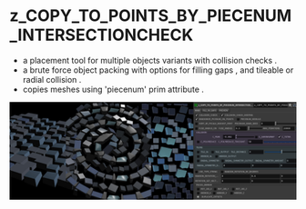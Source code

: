# z_COPY_TO_POINTS_BY_PIECENUM_INTERSECTIONCHECK
- a placement tool for multiple objects variants with collision checks .
- a brute force object packing with options for filling gaps , and tileable or radial collision .  
- copies meshes using 'piecenum' prim attribute .   

![z_COPY_TO_POINTS_BY_PIECENUM_INTERSECTIONCHECK](https://raw.githubusercontent.com/CorvaeOboro/zenv/master/hip/z_COPY_TO_POINTS_BY_PIECENUM_INTERSECTIONCHECK/z_COPY_TO_POINTS_BY_PIECENUM_INTERSECTIONCHECK.jpg?raw=true "z_COPY_TO_POINTS_BY_PIECENUM_INTERSECTIONCHECK")

